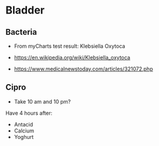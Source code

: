 # Bladder

## Bacteria

* From myCharts test result: Klebsiella Oxytoca

* https://en.wikipedia.org/wiki/Klebsiella_oxytoca
* https://www.medicalnewstoday.com/articles/321072.php


## Cipro

* Take 10 am and 10 pm?

Have 4 hours after:

* Antacid
* Calcium
* Yoghurt
